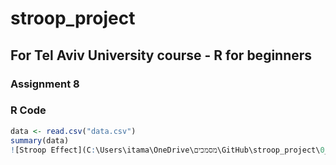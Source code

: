 # stroop_project
## For Tel Aviv University course - R for beginners
### Assignment 8

### R Code
```r
data <- read.csv("data.csv")
summary(data)
![Stroop Effect](C:\Users\itama\OneDrive\מסמכים\GitHub\stroop_project\0_IvzS7gjlUMzOc9Ig.png)
